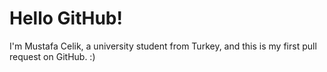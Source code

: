 # Hello GitHub!

I'm Mustafa Celik, a university student from Turkey, and this is my first pull request on GitHub. :)
